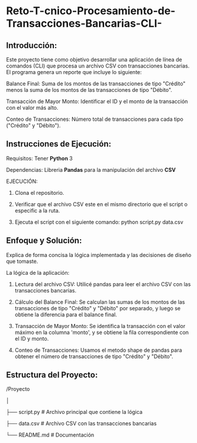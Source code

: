 # Reto-T-cnico-Procesamiento-de-Transacciones-Bancarias-CLI-

## Introducción:

Este proyecto tiene como objetivo desarrollar una aplicación de línea de comandos (CLI) que procesa un archivo CSV con transacciones bancarias. El programa genera un reporte que incluye lo siguiente:

Balance Final: Suma de los montos de las transacciones de tipo "Crédito" menos la suma de los montos de las transacciones de tipo "Débito".

Transacción de Mayor Monto: Identificar el ID y el monto de la transacción con el valor más alto.

Conteo de Transacciones: Número total de transacciones para cada tipo ("Crédito" y "Débito").

## Instrucciones de Ejecución:

Requisitos: Tener **Python** 3 

Dependencias: Libreria **Pandas** para la manipulación del archivo **CSV**

EJECUCIÓN: 

1. Clona el repositorio.

2. Verificar que el archivo CSV  este en el mismo directorio que el script o especific a la ruta.

3. Ejecuta el script con el siguiente comando: python script.py data.csv

## Enfoque y Solución:
Explica de forma concisa la lógica implementada y las decisiones de diseño que tomaste.

La lógica de la aplicación:

1. Lectura del archivo CSV: Utilicé pandas para leer el archivo CSV con las transacciones bancarias.

2. Cálculo del Balance Final: Se calculan las sumas de los montos de las transacciones de tipo "Crédito" y "Débito" por separado, y luego se obtiene la diferencia para el balance final.

3. Transacción de Mayor Monto: Se identifica la transacción con el valor máximo en la columna 'monto', y se obtiene la fila correspondiente con el ID y monto.

4. Conteo de Transacciones: Usamos el metodo shape de pandas para obtener el número de transacciones de tipo "Crédito" y "Débito".


## Estructura del Proyecto:
/Proyecto

│

├── script.py                # Archivo principal que contiene la lógica 

├── data.csv                 # Archivo CSV con las transacciones bancarias

└── README.md                # Documentación
